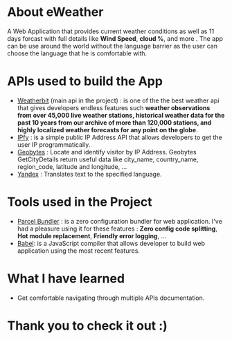 # About eWeather

A Web Application that provides current weather conditions as well as 11 days forcast with full details like **Wind Speed**, **cloud %**, and more . The app can be use around the world without the language barrier as the user can choose the language that he is comfortable with.

# APIs used to build the App

- [Weatherbit](https://www.weatherbit.io/api) (main api in the project) : is one of the the best weather api that gives developers endless features such **weather observations from over 45,000 live weather stations, historical weather data for the past 10 years from our archive of more than 120,000 stations, and highly localized weather forecasts for any point on the globe**.
- [IPfy](https://www.ipify.org/) : is a simple public IP Address API that allows developers to get the user IP programmatically.
- [Geobytes](http://getcitydetails.geobytes.com/) : Locate and identify visitor by IP Address. Geobytes GetCityDetails return useful data like city_name, country_name, region_code, latitude and longitude, ...
- [Yandex](https://tech.yandex.com/translate/doc/dg/reference/translate-docpage/) : Translates text to the specified language.

# Tools used in the Project

- [Parcel Bundler](https://en.parceljs.org/) : is a zero configuration bundler for web application. I've had a pleasure using it for these features : **Zero config code splitting**, **Hot module replacement**, **Friendly error logging**, ...
- [Babel](https://babeljs.io/): is a JavaScript compiler that allows developer to build web application using the most recent features.

# What I have learned

- Get comfortable navigating through multiple APIs documentation.

# Thank you to check it out :)
